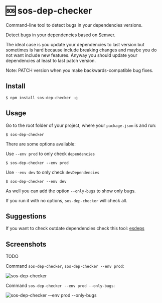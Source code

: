 # :sos: sos-dep-checker

Command-line tool to detect bugs in your dependencies versions.

Detect bugs in your dependencies based on [Semver](http://semver.org).

The ideal case is you update your dependencies to last version but sometimes
is hard because include breaking changes and maybe you do not want include
new features. Anyway you should update your dependencies at least to last patch version.

Note: PATCH version when you make backwards-compatible bug fixes.

## Install

```
$ npm install sos-dep-checker -g
```

## Usage

Go to the root folder of your project, where your `package.json` is and run:

```
$ sos-dep-checker
```

There are some options available:

Use `--env prod` to only check `dependencies`

```
$ sos-dep-checker --env prod
```

Use `--env dev` to only check `devDependencies`

```
$ sos-dep-checker --env dev
```

As well you can add the option `--only-bugs` to show only bugs.

If you run it with no options, `sos-dep-checker` will check all.

## Suggestions

If you want to check outdate dependencies check this tool: [esdeps](https://github.com/aganglada/esdeps)

## Screenshots

TODO

Command `sos-dep-checker`, `sos-dep-checker --env prod`:

![sos-dep-checker](https://image.ibb.co/jehxbQ/screen1.png)

Command `sos-dep-checker --env prod --only-bugs`:

![sos-dep-checker --env prod --only-bugs](https://image.ibb.co/mXESbQ/screen2.png)